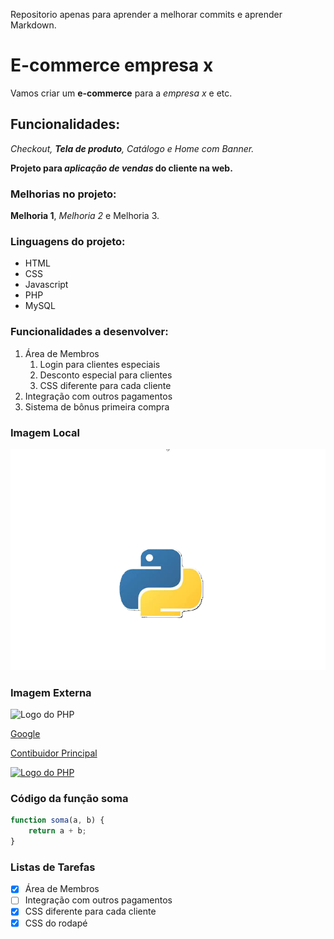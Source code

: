 Repositorio apenas para aprender a melhorar commits e aprender Markdown.

# E-commerce empresa x

Vamos criar um **e-commerce** para a *empresa x* e etc.

## Funcionalidades:

_Checkout, **Tela de produto**, Catálogo e Home com Banner._

**Projeto para _aplicação de vendas_ do cliente na web.**

### Melhorias no projeto:

__Melhoria 1__, _Melhoria 2_ e Melhoria 3.

### Linguagens do projeto:

* HTML
* CSS
* Javascript
* PHP
* MySQL

### Funcionalidades a desenvolver:

1. Área de Membros
   1. Login para clientes especiais
   2. Desconto especial para clientes
   3. CSS diferente para cada cliente
2. Integração com outros pagamentos
3. Sistema de bônus primeira compra

### Imagem Local
![Logo do Python](img/python.png)

### Imagem Externa 
![Logo do PHP](https://upload.wikimedia.org/wikipedia/commons/2/27/PHP-logo.svg)

[Google](https://www.google.com)

[Contibuidor Principal](https://github.com/IvanValerianodeSouza)

[![Logo do PHP](https://upload.wikimedia.org/wikipedia/commons/2/27/PHP-logo.svg)](https://github.com/IvanValerianodeSouza)

### Código da função soma

```javascript
function soma(a, b) {
    return a + b;
}
```

### Listas de Tarefas 

- [x] Área de Membros
- [ ] Integração com outros pagamentos
- [x] CSS diferente para cada cliente
- [x] CSS do rodapé
